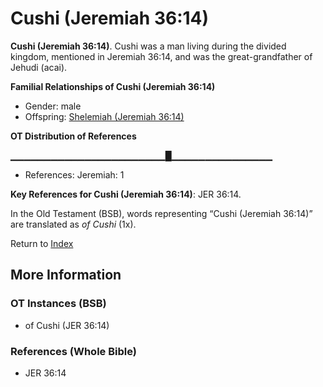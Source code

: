 # Cushi (Jeremiah 36:14)
**Cushi (Jeremiah 36:14)**. 
Cushi was a man living during the divided kingdom, mentioned in Jeremiah 36:14, and was the great-grandfather of Jehudi (acai). 




**Familial Relationships of Cushi (Jeremiah 36:14)**


* Gender: male
* Offspring: [Shelemiah (Jeremiah 36:14)](Shelemiah.6.md)


**OT Distribution of References**

▁▁▁▁▁▁▁▁▁▁▁▁▁▁▁▁▁▁▁▁▁▁▁█▁▁▁▁▁▁▁▁▁▁▁▁▁▁▁
* References: Jeremiah: 1



**Key References for Cushi (Jeremiah 36:14)**: 
JER 36:14. 


In the Old Testament (BSB), words representing “Cushi (Jeremiah 36:14)” are translated as 
*of Cushi* (1x). 




Return to [Index](00-Index.md)

## More Information

### OT Instances (BSB)

* of Cushi (JER 36:14)



### References (Whole Bible)

* JER 36:14



